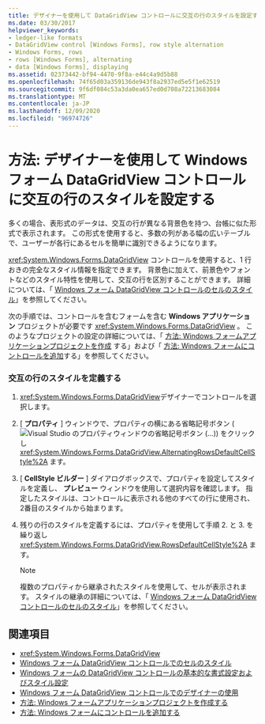 ```yaml
---
title: デザイナーを使用して DataGridView コントロールに交互の行のスタイルを設定する
ms.date: 03/30/2017
helpviewer_keywords:
- ledger-like formats
- DataGridView control [Windows Forms], row style alternation
- Windows Forms, rows
- rows [Windows Forms], alternating
- data [Windows Forms], displaying
ms.assetid: 02373442-bf94-4470-9f8a-e44c4a9d5b88
ms.openlocfilehash: 74f65d03a359136de943f8a2937ed5e5f1e62519
ms.sourcegitcommit: 9f6df084c53a3da0ea657ed0d708a72213683084
ms.translationtype: MT
ms.contentlocale: ja-JP
ms.lasthandoff: 12/09/2020
ms.locfileid: "96974726"
---
```

# <a name="how-to-set-alternating-row-styles-for-the-windows-forms-datagridview-control-using-the-designer"></a>方法: デザイナーを使用して Windows フォーム DataGridView コントロールに交互の行のスタイルを設定する

多くの場合、表形式のデータは、交互の行が異なる背景色を持つ、台帳に似た形式で表示されます。 この形式を使用すると、多数の列がある幅の広いテーブルで、ユーザーが各行にあるセルを簡単に識別できるようになります。

<xref:System.Windows.Forms.DataGridView> コントロールを使用すると、1 行おきの完全なスタイル情報を指定できます。 背景色に加えて、前景色やフォントなどのスタイル特性を使用して、交互の行を区別することができます。 詳細については、「 [Windows フォーム DataGridView コントロールのセルのスタイル](cell-styles-in-the-windows-forms-datagridview-control.md)」を参照してください。

次の手順では、コントロールを含むフォームを含む **Windows アプリケーション** プロジェクトが必要です <xref:System.Windows.Forms.DataGridView> 。 このようなプロジェクトの設定の詳細については、「 [方法: Windows フォームアプリケーションプロジェクトを作成](/visualstudio/ide/step-1-create-a-windows-forms-application-project) する」および「 [方法: Windows フォームにコントロールを追加](how-to-add-controls-to-windows-forms.md)する」を参照してください。

### <a name="define-styles-for-alternating-rows"></a>交互の行のスタイルを定義する

1. <xref:System.Windows.Forms.DataGridView>デザイナーでコントロールを選択します。

2. [ **プロパティ** ] ウィンドウで、プロパティの横にある省略記号ボタン ( ![ Visual Studio のプロパティウィンドウの省略記号ボタン (...)) をクリックし ](./media/visual-studio-ellipsis-button.png) <xref:System.Windows.Forms.DataGridView.AlternatingRowsDefaultCellStyle%2A> ます。

3. [ **CellStyle ビルダー** ] ダイアログボックスで、プロパティを設定してスタイルを定義し、 **プレビュー** ウィンドウを使用して選択内容を確認します。 指定したスタイルは、コントロールに表示される他のすべての行に使用され、2番目のスタイルから始まります。

4. 残りの行のスタイルを定義するには、プロパティを使用して手順 2. と 3. を繰り返し <xref:System.Windows.Forms.DataGridView.RowsDefaultCellStyle%2A> ます。

    > [!NOTE]
    > 複数のプロパティから継承されたスタイルを使用して、セルが表示されます。 スタイルの継承の詳細については、「 [Windows フォーム DataGridView コントロールのセルのスタイル](cell-styles-in-the-windows-forms-datagridview-control.md)」を参照してください。

## <a name="see-also"></a>関連項目

- <xref:System.Windows.Forms.DataGridView>
- [Windows フォーム DataGridView コントロールでのセルのスタイル](cell-styles-in-the-windows-forms-datagridview-control.md)
- [Windows フォームの DataGridView コントロールの基本的な書式設定およびスタイル設定](basic-formatting-and-styling-in-the-windows-forms-datagridview-control.md)
- [Windows フォーム DataGridView コントロールでのデザイナーの使用](using-the-designer-with-the-windows-forms-datagridview-control.md)
- [方法: Windows フォームアプリケーションプロジェクトを作成する](/visualstudio/ide/step-1-create-a-windows-forms-application-project)
- [方法: Windows フォームにコントロールを追加する](how-to-add-controls-to-windows-forms.md)
